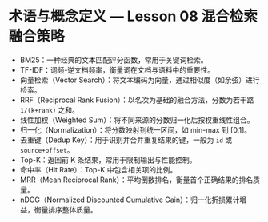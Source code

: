 # 术语与概念定义 — Lesson 08 混合检索融合策略

- BM25：一种经典的文本匹配评分函数，常用于关键词检索。
- TF-IDF：词频-逆文档频率，衡量词在文档与语料中的重要性。
- 向量检索（Vector Search）：将文本编码为向量，通过相似度（如余弦）进行检索。
- RRF（Reciprocal Rank Fusion）：以名次为基础的融合方法，分数为若干路 `1/(k+rank)` 之和。
- 线性加权（Weighted Sum）：将不同来源的分数归一化后按权重线性组合。
- 归一化（Normalization）：将分数映射到统一区间，如 min-max 到 [0,1]。
- 去重键（Dedup Key）：用于识别并合并重复结果的键，一般为 `id` 或 `source+offset`。
- Top-K：返回前 K 条结果，常用于限制输出与性能控制。
- 命中率（Hit Rate）：Top-K 中包含相关项的比例。
- MRR（Mean Reciprocal Rank）：平均倒数排名，衡量首个正确结果的排名质量。
- nDCG（Normalized Discounted Cumulative Gain）：归一化折损累计增益，衡量排序整体质量。